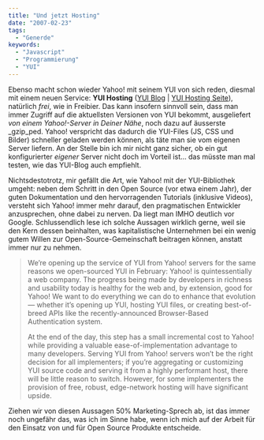 ```yaml
---
title: "Und jetzt Hosting"
date: "2007-02-23"
tags:
  - "Generde"
keywords:
  - "Javascript"
  - "Programmierung"
  - "YUI"
---
```


Ebenso macht schon wieder Yahoo! mit seinem YUI von sich reden, diesmal mit einem neuen Service: **YUI Hosting** ([YUI Blog](http://yuiblog.com/blog/2007/02/22/free-yui-hosting/) | [YUI Hosting Seite](http://developer.yahoo.com/yui/articles/hosting/)), natürlich _frei_, wie in Freibier. Das kann insofern sinnvoll sein, dass man immer Zugriff auf die aktuellsten Versionen von YUI bekommt, ausgeliefert _von einem Yahoo!-Server in Deiner Nähe_, noch dazu auf äusserste _gzip_ped. Yahoo! verspricht das dadurch die YUI-Files (JS, CSS und Bilder) schneller geladen werden können, als täte man sie vom eigenen Server liefern. An der Stelle bin ich mir nicht ganz sicher, ob ein gut konfigurierter _eigener_ Server nicht doch im Vorteil ist… das müsste man mal testen, wie das YUI-Blog auch empfiehlt.

Nichtsdestotrotz, mir gefällt die Art, wie Yahoo! mit der YUI-Bibliothek umgeht: neben dem Schritt in den Open Source (vor etwa einem Jahr), der guten Dokumentation und den hervorragenden Tutorials (inklusive Videos), versteht sich Yahoo! immer mehr darauf, den pragmatischen Entwickler anzusprechen, ohne dabei zu nerven. Da liegt man IMHO deutlich vor Google. Schlussendlich lese ich solche Aussagen wirklich gerne, weil sie den Kern dessen beinhalten, was kapitalistische Unternehmen bei ein wenig gutem Willen zur Open-Source-Gemeinschaft beitragen können, anstatt immer nur zu nehmen.

> We’re opening up the service of YUI from Yahoo! servers for the same reasons we open-sourced YUI in February: Yahoo! is quintessentially a web company. The progress being made by developers in richness and usability today is healthy for the web and, by extension, good for Yahoo! We want to do everything we can do to enhance that evolution — whether it’s opening up YUI, hosting YUI files, or creating best-of-breed APIs like the recently-announced Browser-Based Authentication system.
>
> At the end of the day, this step has a small incremental cost to Yahoo! while providing a valuable ease-of-implementation advantage to many developers. Serving YUI from Yahoo! servers won’t be the right decision for all implementers; if you’re aggregating or customizing YUI source code and serving it from a highly performant host, there will be little reason to switch. However, for some implementers the provision of free, robust, edge-network hosting will have significant upside.

Ziehen wir von diesen Aussagen 50% Marketing-Sprech ab, ist das immer noch ungefähr das, was ich im Sinne habe, wenn ich mich auf der Arbeit für den Einsatz von und für Open Source Produkte entscheide.
